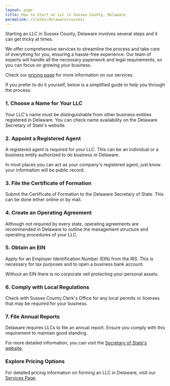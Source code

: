 ```yaml
---
layout: page
title: How to Start an LLC in Sussex County, Delaware
permalink: /states/delaware/sussex/
---
```


<p>Starting an LLC in Sussex County, Delaware involves several steps and it can get tricky at times.</p>

<p>We offer comprehensive services to streamline the process and take care of everything for you, ensuring a hassle-free experience. Our team of experts will handle all the necessary paperwork and legal requirements, so you can focus on growing your business.</p>

<p>Check our <a href="/services/">pricing page</a> for more information on our services.</p>

<p>If you prefer to do it yourself, below is a simplified guide to help you through the process:</p>

<h3>1. Choose a Name for Your LLC</h3>
<p>Your LLC's name must be distinguishable from other business entities registered in Delaware. You can check name availability on the Delaware Secretary of State's website.</p>

<h3>2. Appoint a Registered Agent</h3>
<p>A registered agent is required for your LLC. This can be an individual or a business entity authorized to do business in Delaware.</p>

<p>In most places you can act as your company's registered agent, just know your information will be public record.<p>

<h3>3. File the Certificate of Formation</h3>
<p>Submit the Certificate of Formation to the Delaware Secretary of State. This can be done either online or by mail.</p>

<h3>4. Create an Operating Agreement</h3>
<p>Although not required by every state, operating agreements are recommended in Delaware to outline the management structure and operating procedures of your LLC.</p>

<h3>5. Obtain an EIN</h3>
<p>Apply for an Employer Identification Number (EIN) from the IRS. This is necessary for tax purposes and to open a business bank account.</p>

<p>Without an EIN there is no corporate veil protecting your personal assets.</p>

<h3>6. Comply with Local Regulations</h3>
<p>Check with Sussex County Clerk's Office for any local permits or licenses that may be required for your business.</p>

<h3>7. File Annual Reports</h3>
<p>Delaware requires LLCs to file an annual report. Ensure you comply with this requirement to maintain good standing.</p>

<p>For more detailed information, you can visit the <a href="https://sos.delaware.gov/business/">Secretary of State's website</a>.</p>

<h3>Explore Pricing Options</h3>
<p>For detailed pricing information on forming an LLC in Delaware, visit our <a href="{ '/services/' | relative_url }">Services Page</a>.</p>
